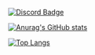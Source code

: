 [![Discord Badge](https://img.shields.io/badge/Discord-grey?style=for-the-badge&logo=discord/68747470733a2f2f696d672e736869656c64732e696f2f62616467652f2d446973636f72642d3432343234323f7374796c653d666f722d7468652d6261646765266c6f676f3d446973636f7264266c6f676f436f6c6f723d7768697465)](https://discord.gg/PZyhBVastb)

[![Anurag's GitHub stats](https://github-readme-stats.vercel.app/api?username=Innokentie&theme=dark&bg_color=30,e96443,904e95&text_color=ffffff&icon_color=e9d179)](https://github.com/Innokentie/Innokentie/)

[![Top Langs](https://github-readme-stats.vercel.app/api/top-langs/?username=Innokentie)](https://github.com/Innokentie/Innokentie)
